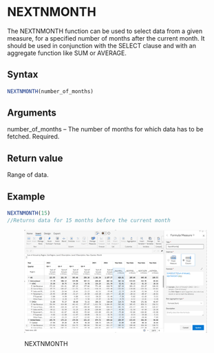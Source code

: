# NEXTNMONTH

The NEXTNMONTH function can be used to select data from a given measure, for a specified number of months after the current month. It should be used in conjunction with the SELECT clause and with an aggregate function like SUM or AVERAGE.&#x20;

## Syntax

```javascript
NEXTNMONTH(number_of_months)
```

## Arguments

number\_of\_months – The number of months for which data has to be fetched. Required.

## Return value

Range of data.

## Example

```javascript
NEXTNMONTH(15) 
//Returns data for 15 months before the current month
```

<figure><img src="../../.gitbook/assets/image (2) (1) (1) (1) (1) (1) (1) (1) (1) (1) (1) (1) (1) (1) (1) (1).png" alt=""><figcaption><p>NEXTNMONTH</p></figcaption></figure>
